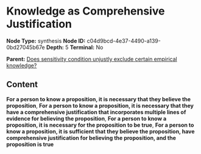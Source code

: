 # Knowledge as Comprehensive Justification

**Node Type:** synthesis
**Node ID:** c04d9bcd-4e37-4490-a139-0bd27045b67e
**Depth:** 5
**Terminal:** No

**Parent:** [Does sensitivity condition unjustly exclude certain empirical knowledge?](does-sensitivity-condition-unjustly-exclude-certain-empirical-knowledge-antithesis-a7b79acc-a890-4d1c-b797-5fcc5531cb00.md)

## Content

**For a person to know a proposition, it is necessary that they believe the proposition**, **For a person to know a proposition, it is necessary that they have a comprehensive justification that incorporates multiple lines of evidence for believing the proposition**, **For a person to know a proposition, it is necessary for the proposition to be true**, **For a person to know a proposition, it is sufficient that they believe the proposition, have comprehensive justification for believing the proposition, and the proposition is true**
